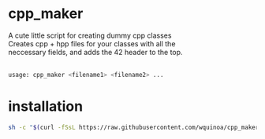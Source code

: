 # cpp_maker
A cute little script for creating dummy cpp classes <br>
Creates cpp + hpp files for your classes with all the <br>
neccessary fields, and adds the 42 header to the top. <br><br>

```bash
usage: cpp_maker <filename1> <filename2> ...
```

# installation
```bash
sh -c "$(curl -fSsL https://raw.githubusercontent.com/wquinoa/cpp_maker/master/install.sh)"
```

